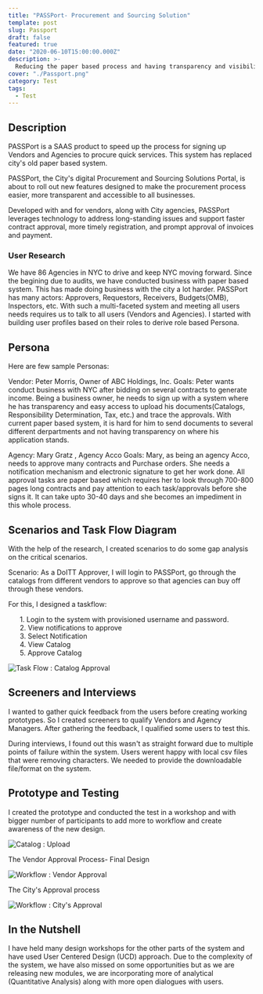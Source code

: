 ```yaml
---
title: "PASSPort- Procurement and Sourcing Solution"
template: post
slug: Passport
draft: false
featured: true
date: "2020-06-10T15:00:00.000Z"
description: >-
  Reducing the paper based process and having transparency and visibility in NYC Contracts process.
cover: "./Passport.png"
category: Test
tags:
  - Test
---
```


## Description

PASSPort is a SAAS product to speed up the process for signing up Vendors and Agencies to procure quick services. This system has replaced city's old paper based system.

PASSPort, the City's digital Procurement and Sourcing Solutions Portal, is about to roll out new features designed to make the procurement process easier, more transparent and accessible to all businesses.

Developed with and for vendors, along with City agencies, PASSPort leverages technology to address long-standing issues​ and support faster contract approval, more timely registration, and prompt approval of invoices and payment.

### User Research

We have 86 Agencies in NYC to drive and keep NYC moving forward. Since the begining due to audits, we have conducted business with paper based system. This has made doing business with the city a lot harder.
PASSPort has many actors: Approvers, Requestors, Receivers, Budgets(OMB), Inspectors, etc. With such a multi-faceted system and meeting all users needs requires us to talk to all users (Vendors and Agencies).
I started with building user profiles based on their roles to derive role based Persona.

## Persona

Here are few sample Personas:

Vendor:
Peter Morris, Owner of ABC Holdings, Inc.
Goals: Peter wants conduct business with NYC after bidding on several contracts to generate income. Being a business owner, he needs to sign up with a system where he has transparency and easy access to upload his documents(Catalogs, Responsibility Determination, Tax, etc.) and trace the approvals. With current paper based system, it is hard for him to send documents to several different derpartments and not having transparency on where his application stands.

Agency:
Mary Gratz , Agency Acco
Goals: Mary, as being an agency Acco, needs to approve many contracts and Purchase orders. She needs a notification mechanism and electronic signature to get her work done. All approval tasks are paper based which requires her to look through 700-800 pages long contracts and pay attention to each task/approvals before she signs it. It can take upto 30-40 days and she becomes an impediment in this whole process.

## Scenarios and Task Flow Diagram

With the help of the research, I created scenarios to do some gap analysis on the critical scenarios.

Scenario: As a DoITT Approver, I will login to PASSPort, go through the catalogs from different vendors to approve so that agencies can buy off through these vendors.

For this, I designed a taskflow:

<ul style="list-style-type:none;">
<li> 1. Login to the system with provisioned username and password. </li>
<li> 2. View notifications to approve </li>
<li> 3. Select Notification </li>
<li> 4. View Catalog </li>
<li> 5. Approve Catalog </li>
</ul>

![Task Flow : Catalog Approval](/TF.png)

## Screeners and Interviews

I wanted to gather quick feedback from the users before creating working prototypes. So I created screeners to qualify Vendors and Agency Managers. After gathering the feedback, I qualified some users to test this.

During interviews, I found out this wasn't as straight forward due to multiple points of failure within the system. Users werent happy with local csv files that were removing characters. We needed to provide the downloadable file/format on the system.

## Prototype and Testing

I created the prototype and conducted the test in a workshop and with bigger number of participants to add more to workflow and create awareness of the new design.

![Catalog : Upload](/catalog.png)

The Vendor Approval Process- Final Design

![Workflow : Vendor Approval](/Final.png)

The City's Approval process

![Workflow : City's Approval](/Dashboard.png)

## In the Nutshell

I have held many design workshops for the other parts of the system and have used User Centered Design (UCD) approach. Due to the complexity of the system, we have also missed on some opportunities but as we are releasing new modules, we are incorporating more of analytical (Quantitative Analysis) along with more open dialogues with users.
